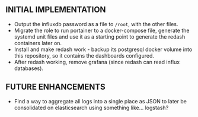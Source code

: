 ## INITIAL IMPLEMENTATION
- Output the influxdb password as a file to `/root`, with the other files.
- Migrate the role to run portainer to a docker-compose file, generate the
  systemd unit files and use it as a starting point to generate the redash containers later on.
- Install and make redash work - backup its postgresql docker volume into this
  repository, so it contains the dashboards configured.
- After redash working, remove grafana (since redash can read influx
  databases). 

## FUTURE ENHANCEMENTS
- Find a way to aggregate all logs into a single place as JSON to later be consolidated on elasticsearch using something like... logstash? 


